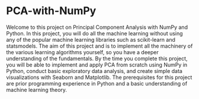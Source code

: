 # PCA-with-NumPy

Welcome to this project on Principal Component Analysis with NumPy and Python.
In this project, you will do all the machine learning without using any of the popular machine learning libraries such as scikit-learn and statsmodels. The aim of this project and is to implement all the machinery of the various learning algorithms yourself, so you have a deeper understanding of the fundamentals.
By the time you complete this project, you will be able to implement and apply PCA from scratch using NumPy in Python, conduct basic exploratory data analysis, and create simple data visualizations with Seaborn and Matplotlib.
The prerequisites for this project are prior programming experience in Python and a basic understanding of machine learning theory.
